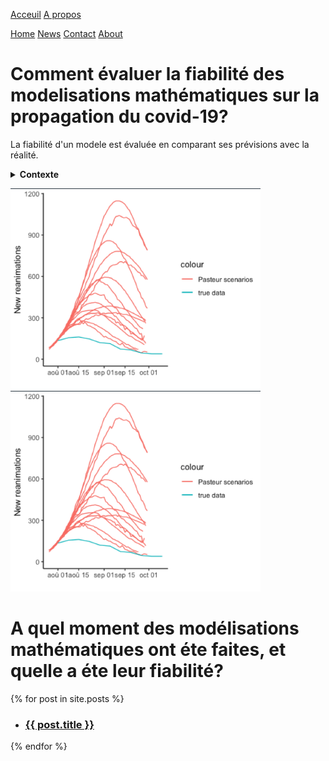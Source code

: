 <a href="https://evaluation-modelisation-covid.github.io/france/about">Acceuil</a> <a href="https://evaluation-modelisation-covid.github.io/france/about">A propos</a>


<div class="topnav">
  <a class="active" href="https://evaluation-modelisation-covid.github.io/france/about">Home</a>
  <a href="https://evaluation-modelisation-covid.github.io/france/about">News</a>
  <a href="https://evaluation-modelisation-covid.github.io/france/about">Contact</a>
  <a href="https://evaluation-modelisation-covid.github.io/france/about">About</a>
</div>

# Comment évaluer la fiabilité des modelisations mathématiques sur la propagation du covid-19?

La fiabilité d'un modele est évaluée en comparant ses prévisions avec la réalité. 


<details><summary><b>Contexte</b></summary>
<p>

#### même avec des images ;)
<img src="pasteur_aout.png" width="400">
</p>
</details>

<img src="pasteur_aout.png" width="400"> <img src="pasteur_aout.png" width="400">


# A quel moment des modélisations mathématiques ont éte faites, et quelle a éte leur fiabilité?

{% for post in site.posts %}
 
<ul>
 
<li><h3><a href="{{ post.url | relative_url }}">{{ post.title }}</a></h3></li>
 
</ul>
{% endfor %}



